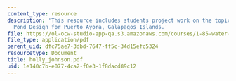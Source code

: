 ```yaml
---
content_type: resource
description: 'This resource includes students project work on the topic Waste: Stabilization
  Pond Design for Puerto Ayora, Galapagos Islands.'
file: https://ol-ocw-studio-app-qa.s3.amazonaws.com/courses/1-85-water-and-wastewater-treatment-engineering-spring-2006/1e140c7be0774ca2f0e31f8dacd89c12_holly_johnson.pdf
file_type: application/pdf
parent_uid: dfc75ae7-3dbd-7647-ff5c-34d15efc5324
resourcetype: Document
title: holly_johnson.pdf
uid: 1e140c7b-e077-4ca2-f0e3-1f8dacd89c12
---
```

